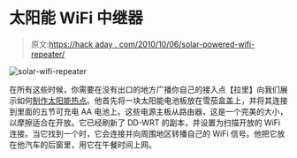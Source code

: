 # 太阳能 WiFi 中继器

> 原文:[https://hack aday . com/2010/10/06/solar-powered-wifi-repeater/](https://hackaday.com/2010/10/06/solar-powered-wifi-repeater/)

![](../Images/5c292cb3af2f5b8b71618a217bb9a350.png "solar-wifi-repeater")

在所有这些时候，你需要在没有出口的地方广播你自己的接入点【拉里】向我们展示如何[制作太阳能热点](http://www.voltsxamps.com/?p=532)。他首先将一块太阳能电池板放在雪茄盒盖上，并将其连接到里面的五节可充电 AA 电池上。这些电源主板从路由器，这是一个完美的大小，以摩擦适合在开放。它已经刷新了 DD-WRT 的副本，并设置为扫描开放的 WiFi 连接。当它找到一个时，它会连接并向周围地区转播自己的 WiFi 信号。他把它放在他汽车的后窗里，用它在午餐时间上网。